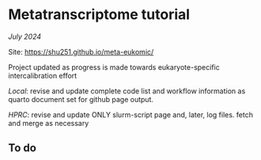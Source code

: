 # Metatranscriptome tutorial

_July 2024_

Site: https://shu251.github.io/meta-eukomic/

Project updated as progress is made towards eukaryote-specific intercalibration effort


*Local*: revise and update complete code list and workflow information as quarto document set for github page output.


*HPRC*: revise and update ONLY slurm-script page and, later, log files. fetch and merge as necessary


## To do 